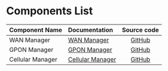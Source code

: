 # Components List

| Component Name | Documentation | Source code |
|:-----|:-----|:-----:|
| WAN Manager| [WAN Manager](../components/wanmanager/) | [GitHub](https://github.com/rdkcentral/wan-manager) |
| GPON Manager| [GPON Manager](../components/gponmanager/) | [GitHub](https://github.com/rdkcentral/wan-manager) |
| Cellular Manager| [Cellular Manager](../components/cellularmanager/) | [GitHub](https://github.com/rdkcentral/wan-manager) |
